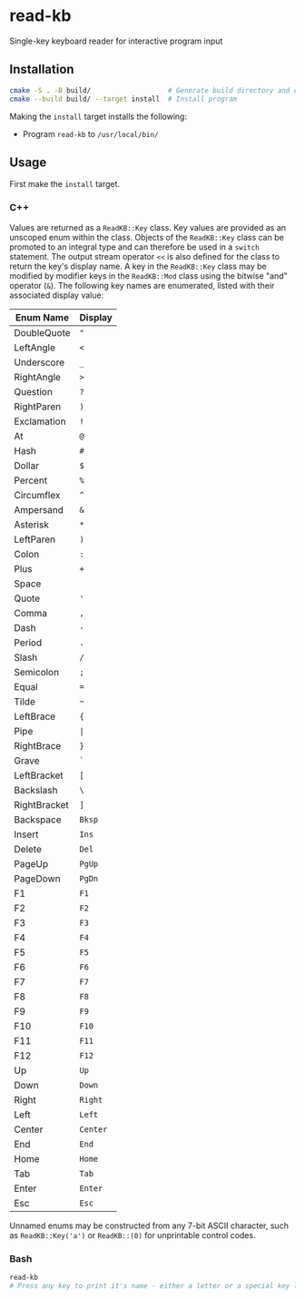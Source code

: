 # read-kb

Single-key keyboard reader for interactive program input

## Installation

```bash
cmake -S . -B build/                   # Generate build directory and configure project
cmake --build build/ --target install  # Install program
```

Making the `install` target installs the following:

* Program `read-kb` to `/usr/local/bin/`

## Usage

First make the `install` target.

### C++

Values are returned as a `ReadKB::Key` class. Key values are provided as an unscoped enum within the class.
Objects of the `ReadKB::Key` class can be promoted to an integral type and can therefore be used in a `switch` statement.
The output stream operator `<<` is also defined for the class to return the key's display name.
A key in the `ReadKB::Key` class may be modified by modifier keys in the `ReadKB::Mod` class using the bitwise "and" operator (`&`).
The following key names are enumerated, listed with their associated display value:

| Enum Name    | Display  |
| ------------ | -------- |
| DoubleQuote  | `"`      |
| LeftAngle    | `<`      |
| Underscore   | `_`      |
| RightAngle   | `>`      |
| Question     | `?`      |
| RightParen   | `)`      |
| Exclamation  | `!`      |
| At           | `@`      |
| Hash         | `#`      |
| Dollar       | `$`      |
| Percent      | `%`      |
| Circumflex   | `^`      |
| Ampersand    | `&`      |
| Asterisk     | `*`      |
| LeftParen    | `)`      |
| Colon        | `:`      |
| Plus         | `+`      |
| Space        | ` `      |
| Quote        | `'`      |
| Comma        | `,`      |
| Dash         | `-`      |
| Period       | `.`      |
| Slash        | `/`      |
| Semicolon    | `;`      |
| Equal        | `=`      |
| Tilde        | `~`      |
| LeftBrace    | `{`      |
| Pipe         | `\|`     |
| RightBrace   | `}`      |
| Grave        | `` ` ``  |
| LeftBracket  | `[`      |
| Backslash    | `\`      |
| RightBracket | `]`      |
| Backspace    | `Bksp`   |
| Insert       | `Ins`    |
| Delete       | `Del`    |
| PageUp       | `PgUp`   |
| PageDown     | `PgDn`   |
| F1           | `F1`     |
| F2           | `F2`     |
| F3           | `F3`     |
| F4           | `F4`     |
| F5           | `F5`     |
| F6           | `F6`     |
| F7           | `F7`     |
| F8           | `F8`     |
| F9           | `F9`     |
| F10          | `F10`    |
| F11          | `F11`    |
| F12          | `F12`    |
| Up           | `Up`     |
| Down         | `Down`   |
| Right        | `Right`  |
| Left         | `Left`   |
| Center       | `Center` |
| End          | `End`    |
| Home         | `Home`   |
| Tab          | `Tab`    |
| Enter        | `Enter`  |
| Esc          | `Esc`    |

Unnamed enums may be constructed from any 7-bit ASCII character, such as `ReadKB::Key('a')` or `ReadKB::(0)` for unprintable control codes.

### Bash

```bash
read-kb
# Press any key to print it's name - either a letter or a special key like "Shft-Ctrl-Alt-F8"
```
